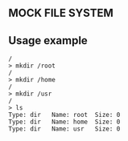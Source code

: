 ## MOCK FILE SYSTEM

## Usage example
```
/
> mkdir /root
/
> mkdir /home
/
> mkdir /usr
/
> ls
Type: dir	Name: root	Size: 0
Type: dir	Name: home	Size: 0
Type: dir	Name: usr	Size: 0
```
